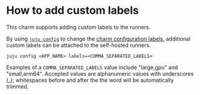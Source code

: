 # How to add custom labels

This charm supports adding custom labels to the runners.

By using [`juju config`](https://juju.is/docs/juju/juju-config) to change the
[charm configuration labels](https://charmhub.io/github-runner/configure#labels), additional 
custom labels can be attached to the self-hosted runners.

```shell
juju config <APP_NAME> labels=<COMMA_SEPARATED_LABELS>
```

Examples of a `COMMA_SEPARATED_LABELS` value include "large,gpu" and "small,arm64".
Accepted values are alphanumeric values with underscores (_); whitespaces before and after the the
word will be automatically trimmed.
